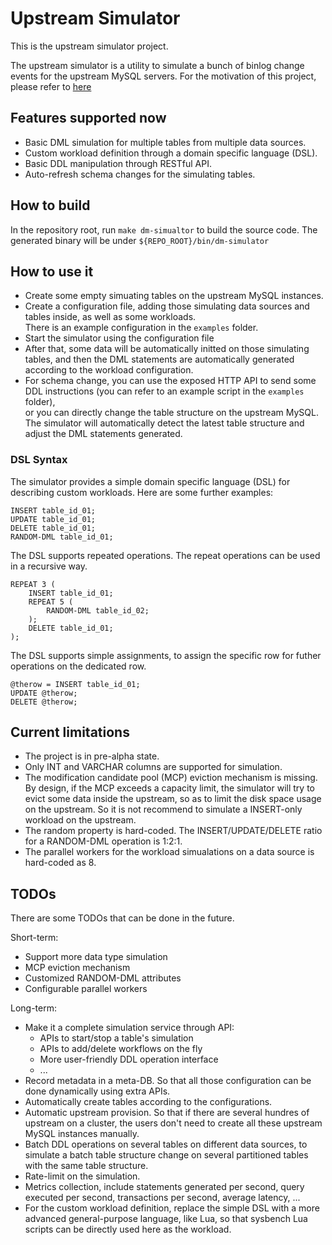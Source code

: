 # Upstream Simulator

This is the upstream simulator project.  

The upstream simulator is a utility to simulate a bunch of binlog change events for the upstream MySQL servers.  For the motivation of this project, please refer to [here](https://github.com/pingcap/tiflow/issues/4835)

## Features supported now

* Basic DML simulation for multiple tables from multiple data sources.
* Custom workload definition through a domain specific language (DSL).
* Basic DDL manipulation through RESTful API.
* Auto-refresh schema changes for the simulating tables.

## How to build

In the repository root, run ``make dm-simualtor`` to build the source code.  The generated binary will be under `${REPO_ROOT}/bin/dm-simulator`

## How to use it

* Create some empty simuating tables on the upstream MySQL instances.
* Create a configuration file, adding those simulating data sources and tables inside, as well as some workloads.  
  There is an example configuration in the `examples` folder.
* Start the simulator using the configuration file
* After that, some data will be automatically initted on those simulating tables, and then the DML statements are automatically generated according to the workload configuration.
* For schema change, you can use the exposed HTTP API to send some DDL instructions (you can refer to an example script in the `examples` folder),  
  or you can directly change the table structure on the upstream MySQL.  The simulator will automatically detect the latest table structure and adjust the DML statements generated.

### DSL Syntax

The simulator provides a simple domain specific language (DSL) for describing custom workloads.  Here are some further examples:

```
INSERT table_id_01;
UPDATE table_id_01;
DELETE table_id_01;
RANDOM-DML table_id_01;
```

The DSL supports repeated operations.  The repeat operations can be used in a recursive way.
```
REPEAT 3 (
    INSERT table_id_01;
    REPEAT 5 (
        RANDOM-DML table_id_02;
    );
    DELETE table_id_01;
);
```

The DSL supports simple assignments, to assign the specific row for futher operations on the dedicated row.
```
@therow = INSERT table_id_01;
UPDATE @therow;
DELETE @therow;
```

## Current limitations

* The project is in pre-alpha state.
* Only INT and VARCHAR columns are supported for simulation.
* The modification candidate pool (MCP) eviction mechanism is missing.  By design, if the MCP exceeds a capacity limit, the simulator will try to evict some data inside the upstream, so as to limit the disk space usage on the upstream.  So it is not recommend to simulate a INSERT-only workload on the upstream.
* The random property is hard-coded.  The INSERT/UPDATE/DELETE ratio for a RANDOM-DML operation is 1:2:1.  
* The parallel workers for the workload simualations on a data source is hard-coded as 8.

## TODOs

There are some TODOs that can be done in the future.

Short-term:
* Support more data type simulation
* MCP eviction mechanism
* Customized RANDOM-DML attributes
* Configurable parallel workers

Long-term:
* Make it a complete simulation service through API:
    * APIs to start/stop a table's simulation
    * APIs to add/delete workflows on the fly
    * More user-friendly DDL operation interface
    * ...
* Record metadata in a meta-DB.  So that all those configuration can be done dynamically using extra APIs.
* Automatically create tables according to the configurations.
* Automatic upstream provision.  So that if there are several hundres of upstream on a cluster, the users don't need to create all these upstream MySQL instances manually.
* Batch DDL operations on several tables on different data sources, to simulate a batch table structure change on several partitioned tables with the same table structure.
* Rate-limit on the simulation.
* Metrics collection, include statements generated per second, query executed per second, transactions per second, average latency, ...
* For the custom workload definition, replace the simple DSL with a more advanced general-purpose language, like Lua, so that sysbench Lua scripts can be directly used here as the workload.
